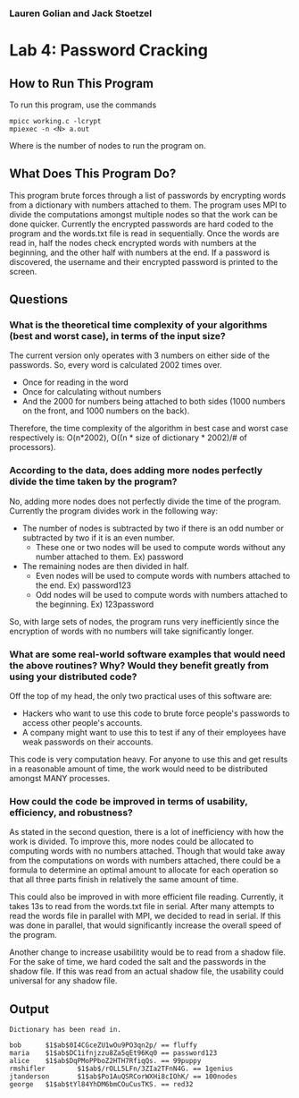 ### Lauren Golian and Jack Stoetzel

# Lab 4: Password Cracking

## How to Run This Program

To run this program, use the commands

````
mpicc working.c -lcrypt
mpiexec -n <N> a.out
````

Where <N> is the number of nodes to run the program on.

## What Does This Program Do?

This program brute forces through a list of passwords by encrypting words from a dictionary with numbers attached to them.
The program uses MPI to divide the computations amongst multiple nodes so that the work can be done quicker.
Currently the encrypted passwords are hard coded to the program and the words.txt file is read in sequentially.
Once the words are read in, half the nodes check encrypted words with numbers at the beginning, and the other half with numbers at the end.
If a password is discovered, the username and their encrypted password is printed to the screen.

## Questions

### What is the theoretical time complexity of your algorithms (best and worst case), in terms of the input size?

The current version only operates with 3 numbers on either side of the passwords.
So, every word is calculated 2002 times over.
* Once for reading in the word
* Once for calculating without numbers
* And the 2000 for numbers being attached to both sides (1000 numbers on the front, and 1000 numbers on the back).

Therefore, the time complexity of the algorithm in best case and worst case respectively is:
O(n\*2002), O((n * size of dictionary * 2002)/# of processors).

### According to the data, does adding more nodes perfectly divide the time taken by the program?

No, adding more nodes does not perfectly divide the time of the program.
Currently the program divides work in the following way:

* The number of nodes is subtracted by two if there is an odd number or subtracted by two if it is an even number.
  * These one or two nodes will be used to compute words without any number attached to them. Ex) password
* The remaining nodes are then divided in half.
  * Even nodes will be used to compute words with numbers attached to the end. Ex) password123
  * Odd nodes will be used to compute words with numbers attached to the beginning. Ex) 123password

So, with large sets of nodes, the program runs very inefficiently since the encryption of words with no numbers will take significantly longer.

### What are some real-world software examples that would need the above routines? Why? Would they benefit greatly from using your distributed code?

Off the top of my head, the only two practical uses of this software are:
  * Hackers who want to use this code to brute force people's passwords to access other people's accounts.
  * A company might want to use this to test if any of their employees have weak passwords on their accounts.

This code is very computation heavy.
For anyone to use this and get results in a reasonable amount of time, the work would need to be distributed amongst MANY processes.

### How could the code be improved in terms of usability, efficiency, and robustness?

As stated in the second question, there is a lot of inefficiency with how the work is divided.
To improve this, more nodes could be allocated to computing words with no numbers attached.
Though that would take away from the computations on words with numbers attached, there could be a formula to determine an optimal amount to allocate for each operation so that all three parts finish in relatively the same amount of time.

This could also be improved in with more efficient file reading.
Currently, it takes 13s to read from the words.txt file in serial.
After many attempts to read the words file in parallel with MPI, we decided to read in serial.
If this was done in parallel, that would significantly increase the overall speed of the program.

Another change to increase usabilitity would be to read from a shadow file.
For the sake of time, we hard coded the salt and the passwords in the shadow file.
If this was read from an actual shadow file, the usability could universal for any shadow file.

## Output

````
Dictionary has been read in.

bob      $1$ab$0I4CGceZU1wOu9PO3qn2p/ == fluffy
maria    $1$ab$DC1ifnjzzu8Za5qEt96Kq0 == password123
alice    $1$ab$DqPMoPPboZ2HTH7RfiqQs. == 99puppy
rmshifler        $1$ab$/rOLL5LFn/3ZIa2TFnN4G. == 1genius
jtanderson       $1$ab$Po1AuQSRCorWXHi8cIOhK/ == 100nodes
george   $1$ab$tYl84YhDM6bmCOuCusTKS. == red32
````
